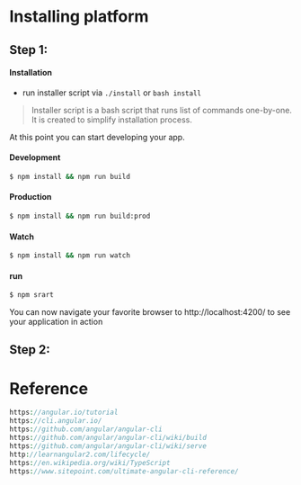 Installing platform
===================

Step 1:
-------
#### Installation
- run installer script via `./install` or `bash install`

> Installer script is a bash script that runs list of commands one-by-one. It is created to simplify installation process.

At this point you can start developing your app.


#### Development
```bash
$ npm install && npm run build
```

#### Production
```bash
$ npm install && npm run build:prod
```

#### Watch
```bash
$ npm install && npm run watch
```

#### run
```bash
$ npm srart
```
You can now navigate your favorite browser to http://localhost:4200/ to see your application in action

Step 2:
-------

Reference
===================
```php
https://angular.io/tutorial
https://cli.angular.io/
https://github.com/angular/angular-cli
https://github.com/angular/angular-cli/wiki/build
https://github.com/angular/angular-cli/wiki/serve
http://learnangular2.com/lifecycle/
https://en.wikipedia.org/wiki/TypeScript
https://www.sitepoint.com/ultimate-angular-cli-reference/
```
